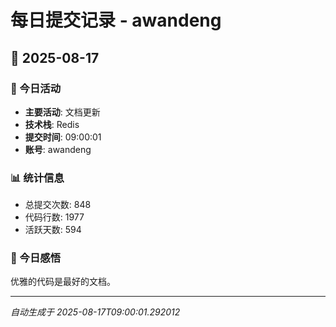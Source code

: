 # 每日提交记录 - awandeng

## 📅 2025-08-17

### 🎯 今日活动
- **主要活动**: 文档更新
- **技术栈**: Redis
- **提交时间**: 09:00:01
- **账号**: awandeng

### 📊 统计信息
- 总提交次数: 848
- 代码行数: 1977
- 活跃天数: 594

### 💭 今日感悟
优雅的代码是最好的文档。

---
*自动生成于 2025-08-17T09:00:01.292012*
